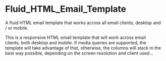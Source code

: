 Fluid_HTML_Email_Template
=========================

A fluid HTML email template that works across all email clients, desktop and / or mobile.


This is a responsive HTML email template that will work across email clients, both desktop and mobile. If media queries are supported, the template will take advantage of that, otherwise, the columns will stack in the best way possible, depending on the screen resolution and client used…
